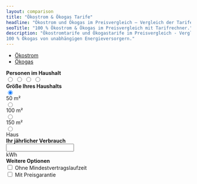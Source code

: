 ```yaml
---
layout: comparison
title: "Ökostrom & Ökogas Tarife"
headline: "Ökostrom und Ökogas im Preisvergleich – Vergleich der Tarife von unabhängigen Energieversorgern"
seoTitle: "100 % Ökostrom & Ökogas im Preisvergleich mit Tarifrechner."
description: "Ökostromtarife und Ökogastarife im Preisvergleich - Vergleich der Preise und Tarife für 100 % Ökostrom und
100 % Ökogas von unabhängigen Energieversorgern."
---
```


<ul class="nav nav-tabs" id="myTab" role="tablist">
    <li class="nav-item">
        <a class="nav-link active" id="strom-tab" onclick="onTabClick('strom')" data-toggle="tab" href="#strom" role="tab" aria-controls="strom"
            aria-selected="true">Ökostrom</a>
    </li>
    <li class="nav-item">
        <a class="nav-link" id="gas-tab" onclick="onTabClick('gas')" data-toggle="tab" href="#gas" role="tab" aria-controls="gas"
            aria-selected="false">Ökogas</a>
    </li>
</ul>
<div class="alert alert-info">
    <div class="row">
        <div class="col-sm-12 col-md-6 col-lg-4">
            <div class="tab-content">
                <div class="tab-pane fade show active" id="strom" role="tabpanel" aria-labelledby="strom-tab">
                    <div class="row d-flex align-items-center">
                        <div class="col-auto">
                            <div class="my-1"><b>Personen im Haushalt</b></div>
                            <div id="electricity-toggle" class="btn-group btn-group-toggle" data-toggle="buttons">
                                <label class="btn btn btn-outline-secondary">
                                    <input type="radio" name="options" onclick="setPersonCount(0)" autocomplete="off">
                                    <i class="fa fa-user" aria-hidden="true"></i>
                                </label>
                                <label class="btn btn btn-outline-secondary">
                                    <input type="radio" name="options" onclick="setPersonCount(1)" autocomplete="off">
                                    <i class="fa fa-user" aria-hidden="true"></i>
                                    <i class="fa fa-user" aria-hidden="true"></i>
                                </label>
                                <label class="btn btn btn-outline-secondary">
                                    <input type="radio" name="options" onclick="setPersonCount(2)" autocomplete="off">
                                    <i class="fa fa-user" aria-hidden="true"></i>
                                    <i class="fa fa-user" aria-hidden="true"></i>
                                    <i class="fa fa-user" aria-hidden="true"></i>
                                </label>
                                <label class="btn btn btn-outline-secondary">
                                    <input type="radio" name="options" onclick="setPersonCount(3)" autocomplete="off">
                                    <i class="fa fa-user" aria-hidden="true"></i>
                                    <i class="fa fa-user" aria-hidden="true"></i>
                                    <i class="fa fa-user" aria-hidden="true"></i>
                                    <i class="fa fa-user" aria-hidden="true"></i>
                                </label>
                            </div>
                        </div>
                    </div>
                </div>
                <div class="tab-pane fade" id="gas" role="tabpanel" aria-labelledby="gas-tab">
                    <div class="row d-flex align-items-center">
                        <div class="col-auto">
                            <div class="my-1"><b>Größe Ihres Haushalts</b></div>
                            <div id="gas-toggle" class="btn-group btn-group-toggle" data-toggle="buttons">
                                <label class="btn btn btn-outline-secondary">
                                    <input type="radio" name="options" onclick="setHouseSize(0)" autocomplete="off" checked>
                                    <i class="fa fa-home" aria-hidden="true"></i>
                                    <div class="small">50 m²</div>
                                </label>
                                <label class="btn btn btn-outline-secondary">
                                    <input type="radio" name="options" onclick="setHouseSize(1)" autocomplete="off">
                                    <i class="fa fa-home" aria-hidden="true"></i>
                                    <div class="small">100 m²</div>
                                </label>
                                <label class="btn btn btn-outline-secondary">
                                    <input type="radio" name="options" onclick="setHouseSize(2)" autocomplete="off">
                                    <i class="fa fa-home" aria-hidden="true"></i>
                                    <div class="small">150 m²</div>
                                </label>
                                <label class="btn btn btn-outline-secondary">
                                    <input type="radio" name="options" onclick="setHouseSize(3)" autocomplete="off">
                                    <i class="fa fa-home" aria-hidden="true"></i>
                                    <div class="small">Haus</div>
                                </label>
                            </div>
                        </div>
                    </div>
                </div>
            </div>
        </div>
        <div class="col-sm-12 col-md-6 col-lg-auto">
            <div class="my-1"><b>Ihr jährlicher Verbrauch</b></div>
            <div class="input-group">
                <input id="energyInput" type="text" oninput="setManualInput(this.value)" class="form-control" aria-label="1500kWh">
                <div class="input-group-append">
                    <span class="input-group-text">kWh</span>
                </div>
            </div>
        </div>
        <div class="col-sm-12 col-md-6 col-lg-4">
            <div class="my-1"><b>Weitere Optionen</b></div>
            <div class="form-check">
                <input class="form-check-input" onclick="setCheckboxValue(this)" id="minContract" type="checkbox" value="" />
                <label class="form-check-label" for="minContract">
                    Ohne Mindestvertragslaufzeit
                </label>
            </div>
            <div class="form-check">
                <input class="form-check-input" onclick="setCheckboxValue(this)" id="warranty" type="checkbox" value="" />
                <label class="form-check-label" for="warranty">
                    Mit Preisgarantie
                </label>
            </div>
        </div>
    </div>
</div>

<table id="tarife-table" class="table table-light tablesorter">
</table>